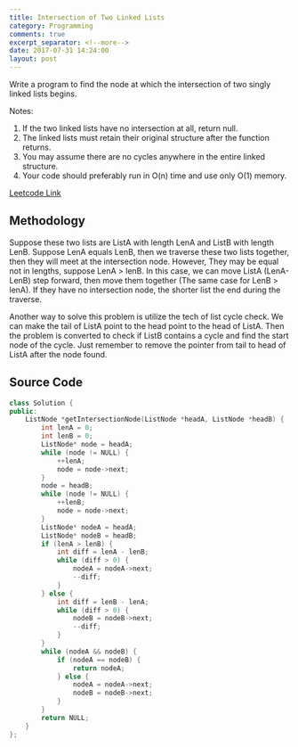 ```yaml
---
title: Intersection of Two Linked Lists
category: Programming
comments: true
excerpt_separator: <!--more-->
date: 2017-07-31 14:24:00
layout: post
---
```

Write a program to find the node at which the intersection of two singly linked lists begins.

Notes:

1. If the two linked lists have no intersection at all, return null.
2. The linked lists must retain their original structure after the function returns.
3. You may assume there are no cycles anywhere in the entire linked structure.
4. Your code should preferably run in O(n) time and use only O(1) memory.
<!--more-->

[Leetcode Link](https://leetcode.com/problems/intersection-of-two-linked-lists)

## Methodology
Suppose these two lists are ListA with length LenA and ListB with length LenB. Suppose LenA equals LenB, then we traverse these two lists together, then they will meet at the intersection node. However, They may be equal not in lengths, suppose LenA > lenB. In this case, we can move ListA (LenA-LenB) step forward, then move them together (The same case for LenB > lenA). If they have no intersection node, the shorter list the end during the traverse.

Another way to solve this problem is utilize the tech of list cycle check. We can make the tail of ListA point to the head point to the head of ListA. Then the problem is converted to check if ListB contains a cycle and find the start node of the cycle. Just remember to remove the pointer from tail to head of ListA after the node found.

## Source Code
```C++
class Solution {
public:
    ListNode *getIntersectionNode(ListNode *headA, ListNode *headB) {
        int lenA = 0;
        int lenB = 0;
        ListNode* node = headA;
        while (node != NULL) {
            ++lenA;
            node = node->next;
        }
        node = headB;
        while (node != NULL) {
            ++lenB;
            node = node->next;
        }
        ListNode* nodeA = headA;
        ListNode* nodeB = headB;
        if (lenA > lenB) {
            int diff = lenA - lenB;
            while (diff > 0) {
                nodeA = nodeA->next;
                --diff;
            }
        } else {
            int diff = lenB - lenA;
            while (diff > 0) {
                nodeB = nodeB->next;
                --diff;
            }
        }
        while (nodeA && nodeB) {
            if (nodeA == nodeB) {
                return nodeA;
            } else {
                nodeA = nodeA->next;
                nodeB = nodeB->next;
            }
        }
        return NULL;
    }
};
```
